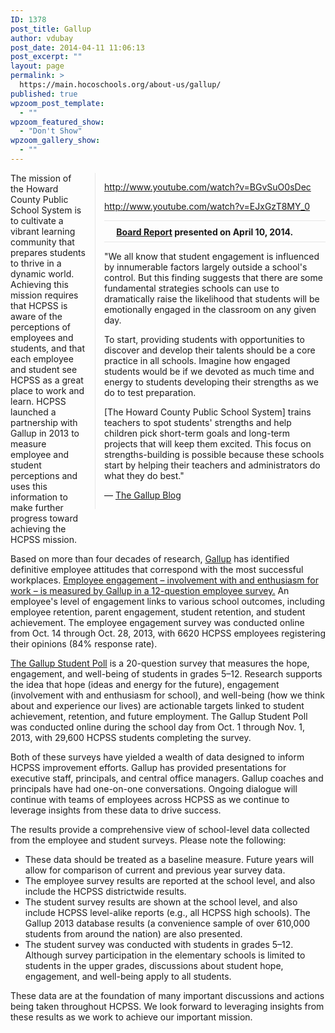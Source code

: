 ```yaml
---
ID: 1378
post_title: Gallup
author: vdubay
post_date: 2014-04-11 11:06:13
post_excerpt: ""
layout: page
permalink: >
  https://main.hocoschools.org/about-us/gallup/
published: true
wpzoom_post_template:
  - ""
wpzoom_featured_show:
  - "Don't Show"
wpzoom_gallery_show:
  - ""
---
```

<div style="width: 354px;border-left: #e7e7e7 1px solid;float: right;padding-left: 1em;margin-bottom: 3em;margin-left: 1em">

http://www.youtube.com/watch?v=BGvSuO0sDec

http://www.youtube.com/watch?v=EJxGzT8MY_0

<p style="border-top: #e7e7e7 1px solid;border-bottom: #e7e7e7 1px solid;padding-top:.5em;padding-bottom:.5em"><strong><img src="/f/images/bullet-pdf.gif" border="0" align="bottom" width="16" height="16" alt=""> <a href="/f/aboutus/gallup/gallup-board-report.pdf">Board Report</a> presented on April 10, 2014.</strong></p>

<p>"We all know that student engagement is influenced by innumerable factors largely outside a school's control. But this finding suggests that there are some fundamental strategies schools can use to dramatically raise the likelihood that students will be emotionally engaged in the classroom on any given day.</p>

<p>To start, providing students with opportunities to discover and develop their talents should be a core practice in all schools. Imagine how engaged students would be if we devoted as much time and energy to students developing their strengths as we do to test preparation.</p>

<p>[The Howard County Public School System] trains teachers to spot students' strengths and help children pick short-term goals and long-term projects that will keep them excited. This focus on strengths-building is possible because these schools start by helping their teachers and administrators do what they do best."</p>

&mdash; <a href="http://thegallupblog.gallup.com/2014/04/what-students-need-to-be-engaged.html">The Gallup Blog</a>

</div>
<p>The mission of the Howard County Public School System is to cultivate a vibrant learning community that prepares students to thrive in a dynamic world. Achieving this mission requires that HCPSS is aware of the perceptions of employees and students, and that each employee and student see HCPSS as a great place to work and learn. HCPSS launched a partnership with Gallup in 2013 to measure employee and student perceptions and uses this information to make further progress toward achieving the HCPSS mission.</p>

<p>Based on more than four decades of research, <a href="http://www.gallup.com/">Gallup</a> has identified definitive employee attitudes that correspond with the most successful workplaces. <a href="https://q12.gallup.com/Public/en-us/Features" target="_blank">Employee engagement &ndash; involvement with and enthusiasm for work &ndash; is measured by Gallup in a 12-question employee survey.</a> An employee's level of engagement links to various school outcomes, including employee retention, parent engagement, student retention, and student achievement. The employee engagement survey was conducted online from Oct. 14 through Oct. 28, 2013, with 6620 HCPSS employees registering their opinions (84% response rate).</p>

<p><a href="gallup-poll-2013.pdf">The Gallup Student Poll</a> is a 20-question survey that measures the hope, engagement, and well-being of students in grades 5&#8211;12. Research supports the idea that hope (ideas and energy for the future), engagement (involvement with and enthusiasm for school), and well-being (how we think about and experience our lives) are actionable targets linked to student achievement, retention, and future employment. The Gallup Student Poll was conducted online during the school day from Oct. 1 through Nov. 1, 2013, with 29,600 HCPSS students completing the survey.</p>

<p>Both of these surveys have yielded a wealth of data designed to inform HCPSS improvement efforts. Gallup has provided presentations for executive staff, principals, and central office managers. Gallup coaches and principals have had one-on-one conversations. Ongoing dialogue will continue with teams of employees across HCPSS as we continue to leverage insights from these data to drive success.</p>

<p>The results provide a comprehensive view of school-level data collected from the employee and student surveys. Please note the following:</p>

<ul>
  <li>These data should be treated as a baseline measure. Future years will allow for comparison of current and previous year survey data.</li>
  <li>The employee survey results are reported at the school level, and also include the HCPSS districtwide results.</li>
  <li>The student survey results are shown at the school level, and also include HCPSS level-alike reports (e.g., all HCPSS high schools). The Gallup 2013 database results (a convenience sample of over 610,000 students from around the nation) are also presented.</li>
  <li>The student survey was conducted with students in grades 5&#8211;12. Although survey participation in the elementary schools is limited to students in the upper grades, discussions about student hope, engagement, and well-being apply to all students.</li>
</ul>

<p>These data are at the foundation of many important discussions and actions being taken throughout HCPSS. We look forward to leveraging insights from these results as we work to achieve our important mission.</p>

</div>